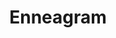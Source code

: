 ---
title: Enneagram
crosslinks:
- INTP
- JungianTypology
- AskReddit
- standupshots
- appers
- Suomi
- Pottermore
- philosophy
- NonZeroDay
- Pussified
- infp
- worries
- Futurology
- selfimprovement
---